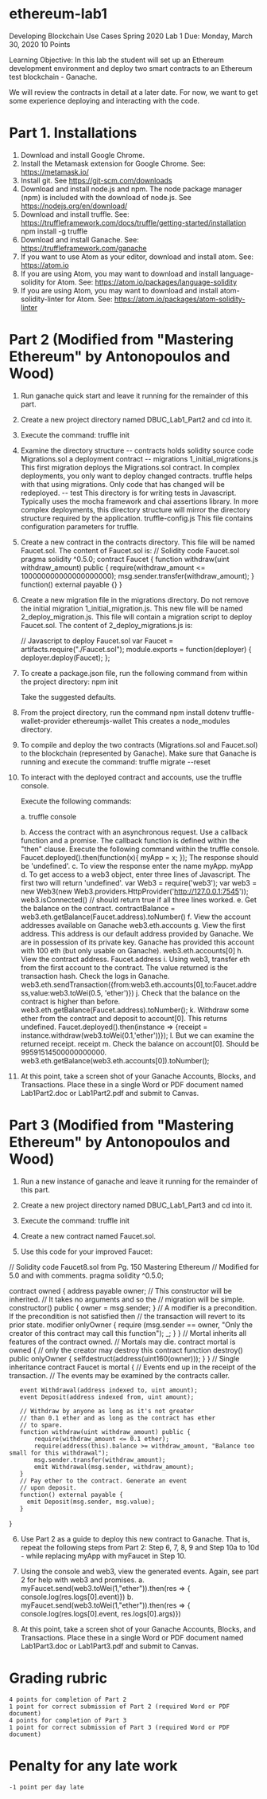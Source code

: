 # ethereum-lab1

Developing Blockchain Use Cases                      Spring 2020 Lab 1
Due: Monday, March 30, 2020                               10 Points

Learning Objective: In this lab the student will set up an Ethereum
development environment and deploy two smart contracts to an Ethereum
test blockchain - Ganache.

We will review the contracts in detail at a later date. For now, we
want to get some experience deploying and interacting with the code.


Part 1. Installations
=====================
1) Download and install Google Chrome.
2) Install the Metamask extension for Google Chrome.
   See: https://metamask.io/
3) Install git.
   See https://git-scm.com/downloads
4) Download and install node.js and npm.
   The node package manager (npm) is included with the download of
   node.js. See https://nodejs.org/en/download/
5) Download and install truffle.
   See: https://truffleframework.com/docs/truffle/getting-started/installation
   npm install -g truffle
6) Download and install Ganache.
   See: https://truffleframework.com/ganache
7) If you want to use Atom as your editor, download and install atom.
   See: https://atom.io
8) If you are using Atom, you may want to download and install
   language-solidity for Atom.
   See: https://atom.io/packages/language-solidity
9) If you are using Atom, you may want to download and install atom-solidity-linter
   for Atom.
   See: https://atom.io/packages/atom-solidity-linter

Part 2  (Modified from "Mastering Ethereum" by Antonopoulos and Wood)
======
1) Run ganache quick start and leave it running for the remainder of this part.
2) Create a new project directory named DBUC_Lab1_Part2 and cd into it.
3) Execute the command:
   truffle init
4) Examine the directory structure
     -- contracts holds solidity source code
           Migrations.sol   a deployment contract
     -- migrations
           1_initial_migrations.js
           This first migration deploys the Migrations.sol contract.
           In complex deployments, you only want to deploy changed
           contracts. truffle helps with that using
           migrations. Only code that has changed will be redeployed.
     -- test
           This directory is for writing tests in Javascript.
           Typically uses the mocha framework and chai assertions library.
           In more complex deployments, this directory structure will mirror
           the directory structure required by the application.
     truffle-config.js
           This file contains configuration parameters for truffle.

5) Create a new contract in the contracts directory. This file will be named
   Faucet.sol. The content of Faucet.sol is:
   // Solidity code Faucet.sol
   pragma solidity ^0.5.0;
   contract Faucet {
       function withdraw(uint withdraw_amount) public {
           require(withdraw_amount <= 100000000000000000000);
           msg.sender.transfer(withdraw_amount);
       }
       function() external payable {}
   }
6) Create a new migration file in the migrations directory. Do
   not remove the initial migration 1_initial_migration.js.
   This new file will be named 2_deploy_migration.js.
   This file will contain a migration script to deploy Faucet.sol.
   The content of 2_deploy_migrations.js is:

   // Javascript to deploy Faucet.sol
   var Faucet = artifacts.require("./Faucet.sol");
   module.exports = function(deployer) {
     deployer.deploy(Faucet);
   };

7) To create a package.json file, run the following command
   from within the project directory:
   npm init

   Take the suggested defaults.

8) From the project directory, run the command
   npm install dotenv truffle-wallet-provider ethereumjs-wallet
   This creates a node_modules directory.

9) To compile and deploy the two contracts (Migrations.sol and Faucet.sol)
   to the blockchain (represented by Ganache). Make sure that Ganache is running
   and execute the command:
   truffle migrate --reset

10) To interact with the deployed contract and accounts, use the truffle console.

    Execute the following commands:

    a. truffle console
    
    b. Access the contract with an asynchronous request. Use a
      callback function and a promise. The callback
      function is defined within the "then" clause.
      Execute the following command within the truffle console.
      Faucet.deployed().then(function(x){ myApp = x; });
      The response should be 'undefined'.
   c. To view the response enter the name myApp.
      myApp
   d. To get access to a web3 object, enter three lines of Javascript.
      The first two will return 'undefined'.
      var Web3 = require('web3');
      var web3 = new Web3(new Web3.providers.HttpProvider('http://127.0.0.1:7545'));
      web3.isConnected() // should return true if all three lines worked.
   e. Get the balance on the contract.
      contractBalance = web3.eth.getBalance(Faucet.address).toNumber()
   f. View the account addresses available on Ganache
      web3.eth.accounts
   g. View the first address. This address is our default address provided
      by Ganache. We are in possession of its private key. Ganache has
      provided this account with 100 eth (but only usable on Ganache).
      web3.eth.accounts[0]
   h. View the contract address.
      Faucet.address
   i. Using web3, transfer eth from the first account to the contract.
      The value returned is the transaction hash. Check the logs in Ganache.
      web3.eth.sendTransaction({from:web3.eth.accounts[0],to:Faucet.address,value:web3.toWei(0.5, 'ether')})
   j. Check that the balance on the contract is higher than before.
      web3.eth.getBalance(Faucet.address).toNumber();
   k. Withdraw some ether from the contract and deposit to account[0]. This returns undefined.
      Faucet.deployed().then(instance => {receipt = instance.withdraw(web3.toWei(0.1,'ether'))});
   l. But we can examine the returned receipt.
      receipt
   m. Check the balance on account[0]. Should be 99591514500000000000.
      web3.eth.getBalance(web3.eth.accounts[0]).toNumber();

11) At this point, take a screen shot of your Ganache Accounts, Blocks,
    and Transactions. Place these in a single Word or PDF document named
    Lab1Part2.doc or Lab1Part2.pdf and submit to Canvas.

Part 3  (Modified from "Mastering Ethereum" by Antonopoulos and Wood)
======
1) Run a new instance of ganache and leave it running for the remainder of this part.
2) Create a new project directory named DBUC_Lab1_Part3 and cd into it.
3) Execute the command:
   truffle init

4) Create a new contract named Faucet.sol.

5) Use this code for your improved Faucet:

// Solidity code Faucet8.sol from Pg. 150 Mastering Ethereum
// Modified for 5.0 and with comments.
   pragma solidity ^0.5.0;

   contract owned {
      address payable owner;
      // This constructor will be inherited.
      // It takes no arguments and so the
      // migration will be simple.
      constructor() public {
        owner = msg.sender;
      }
      // A modifier is a precondition. If the precondition is not satisfied then
      // the transaction will revert to its prior state.
      modifier onlyOwner {
        require (msg.sender == owner, "Only the creator of this contract may call this function");
        _;
      }
   }
   // Mortal inherits all features of the contract owned.
   // Mortals may die.
   contract mortal is owned {
     // only the creator may destroy this contract
     function destroy() public onlyOwner {
       selfdestruct(address(uint160(owner)));
     }
   }
   // Single inheritance
   contract Faucet is mortal {
       // Events end up in the receipt of the transaction.
       // The events may be examined by the contracts caller.

       event Withdrawal(address indexed to, uint amount);
       event Deposit(address indexed from, uint amount);

       // Withdraw by anyone as long as it's not greater
       // than 0.1 ether and as long as the contract has ether
       // to spare.
       function withdraw(uint withdraw_amount) public {
           require(withdraw_amount <= 0.1 ether);
           require(address(this).balance >= withdraw_amount, "Balance too small for this withdrawal");
           msg.sender.transfer(withdraw_amount);
           emit Withdrawal(msg.sender, withdraw_amount);
       }
       // Pay ether to the contract. Generate an event
       // upon deposit.
       function() external payable {
         emit Deposit(msg.sender, msg.value);
       }
   }

   6) Use Part 2 as a guide to deploy this new contract to Ganache.
      That is, repeat the following steps from Part 2: Step 6, 7,
      8, 9 and Step 10a to 10d - while replacing myApp with myFaucet
      in Step 10.

   7) Using the console and web3, view the generated events. Again, see part 2 for help with web3
      and promises.
      a. myFaucet.send(web3.toWei(1,"ether")).then(res => { console.log(res.logs[0].event)})
      b. myFaucet.send(web3.toWei(1,"ether")).then(res => { console.log(res.logs[0].event, res.logs[0].args)})

   8) At this point, take a screen shot of your Ganache Accounts, Blocks,
      and Transactions. Place these in a single Word or PDF document named
      Lab1Part3.doc or Lab1Part3.pdf and submit to Canvas.

Grading rubric
==============
    4 points for completion of Part 2
    1 point for correct submission of Part 2 (required Word or PDF document)
    4 points for completion of Part 3
    1 point for correct submission of Part 3 (required Word or PDF document)

Penalty for any late  work
==========================
    -1 point per day late
